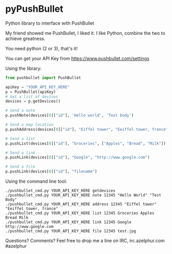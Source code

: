 pyPushBullet
============

Python library to interface with PushBullet

My friend showed me PushBullet, I liked it. I like Python, combine the two to achieve greatness.

You need python (2 or 3), that's it!

You can get your API Key from https://www.pushbullet.com/settings

Using the library:

```python
from pushbullet import PushBullet

apiKey = "YOUR_API_KEY_HERE"
p = PushBullet(apiKey)
# Get a list of devices
devices = p.getDevices()

# Send a note
p.pushNote(devices[0]["id"], 'Hello world', 'Test body')

# Send a map location
p.pushAddress(devices[0]["id"], "Eiffel tower", "Eeiffel tower, france")

# Send a list
p.pushList(devices[0]["id"], "Groceries", ["Apples", "Bread", "Milk"])

# Send a link
p.pushLink(devices[0]["id"], "Google", "http://www.google.com")

# Send a file
p.pushLink(devices[0]["id"], "filename")
```

Using the command line tool:
```
./pushbullet_cmd.py YOUR_API_KEY_HERE getdevices
./pushbullet_cmd.py YOUR_API_KEY_HERE note 12345 "Hello World" "Test Body"
./pushbullet_cmd.py YOUR_API_KEY_HERE address 12345 "Eiffel tower" "Eeiffel tower, france"
./pushbullet_cmd.py YOUR_API_KEY_HERE list 12345 Groceries Apples Bread Milk
./pushbullet_cmd.py YOUR_API_KEY_HERE link 12345 Google http://www.google.com
./pushbullet_cmd.py YOUR_API_KEY_HERE file 12345 test.jpg

```

Questions? Comments?
Feel free to drop me a line on IRC, irc.azelphur.com #azelphur
